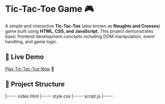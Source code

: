 # Tic-Tac-Toe Game 🎮

A simple and interactive **Tic-Tac-Toe** (also known as **Noughts and Crosses**) game built using **HTML, CSS, and JavaScript**. This project demonstrates basic frontend development concepts including DOM manipulation, event handling, and game logic.

## 🔗 Live Demo

[Play Tic-Tac-Toe Now](https://ammarkashifbhatti.github.io/tik-toe-game/) 🚀

## 📂 Project Structure
|----- index.html
|----- style.css
|----- script.js
|----- 
